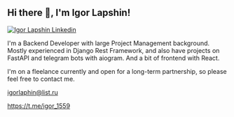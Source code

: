<h2> Hi there 👋, I'm Igor Lapshin! </h2>

[![Igor Lapshin Linkedin](https://img.shields.io/badge/LinkedIn-0077B5?style=for-the-badge&logo=linkedin&logoColor=white)](https://www.linkedin.com/in/ilapshin/)

I'm a Backend Developer with large Project Management background. Mostly experienced in Django Rest Framework, and also have projects on FastAPI and telegram bots with aiogram. And a bit of frontend with React.

I'm on a fleelance currently and open for a long-term partnership, so please feel free to contact me.

igorlaphin@list.ru

https://t.me/igor_1559
